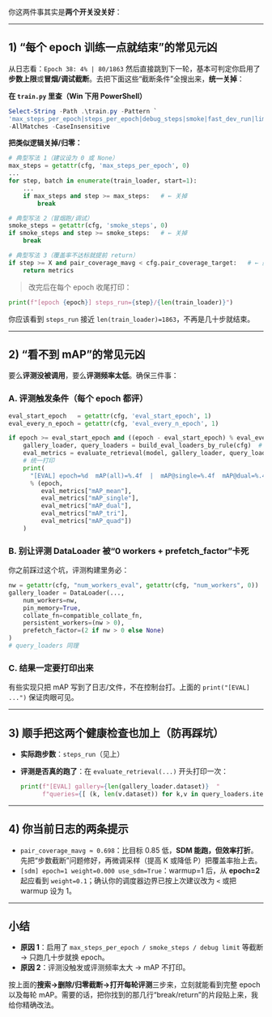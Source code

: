 你这两件事其实是**两个开关没关好**：

---

## 1) “每个 epoch 训练一点就结束”的常见元凶

从日志看：`Epoch 38: 4% | 80/1863` 然后直接跳到下一轮，基本可判定你启用了**步数上限**或**冒烟/调试截断**。去把下面这些“截断条件”全搜出来，**统一关掉**：

**在 `train.py` 里查（Win 下用 PowerShell）**

```powershell
Select-String -Path .\train.py -Pattern `
'max_steps_per_epoch|steps_per_epoch|debug_steps|smoke|fast_dev_run|limit_train|break after|return .*train_metrics' `
-AllMatches -CaseInsensitive
```

**把类似逻辑关掉/归零：**

```python
# 典型写法 1（建议设为 0 或 None）
max_steps = getattr(cfg, 'max_steps_per_epoch', 0)
...
for step, batch in enumerate(train_loader, start=1):
    ...
    if max_steps and step >= max_steps:   # ← 关掉
        break

# 典型写法 2（冒烟跑/调试）
smoke_steps = getattr(cfg, 'smoke_steps', 0)
if smoke_steps and step >= smoke_steps:   # ← 关掉
    break

# 典型写法 3（覆盖率不达标就提前 return）
if step >= X and pair_coverage_mavg < cfg.pair_coverage_target:   # ← 删除这类“早停”
    return metrics
```

> 改完后在每个 epoch 收尾打印：

```python
print(f"[epoch {epoch}] steps_run={step}/{len(train_loader)}")
```

你应该看到 `steps_run` 接近 `len(train_loader)=1863`，不再是几十步就结束。

---

## 2) “看不到 mAP”的常见元凶

要么**评测没被调用**，要么**评测频率太低**。确保三件事：

### A. 评测触发条件（每个 epoch 都评）

```python
eval_start_epoch   = getattr(cfg, 'eval_start_epoch', 1)
eval_every_n_epoch = getattr(cfg, 'eval_every_n_epoch', 1)

if epoch >= eval_start_epoch and ((epoch - eval_start_epoch) % eval_every_n_epoch == 0):
    gallery_loader, query_loaders = build_eval_loaders_by_rule(cfg)  # 你已有的函数
    eval_metrics = evaluate_retrieval(model, gallery_loader, query_loaders, device)
    # 统一打印
    print(
      "[EVAL] epoch=%d  mAP(all)=%.4f  |  mAP@single=%.4f  mAP@dual=%.4f  mAP@tri=%.4f  mAP@quad=%.4f"
      % (epoch,
         eval_metrics["mAP_mean"],
         eval_metrics["mAP_single"],
         eval_metrics["mAP_dual"],
         eval_metrics["mAP_tri"],
         eval_metrics["mAP_quad"])
    )
```

### B. 别让评测 DataLoader 被“0 workers + prefetch\_factor”卡死

你之前踩过这个坑，评测构建里务必：

```python
nw = getattr(cfg, "num_workers_eval", getattr(cfg, "num_workers", 0))
gallery_loader = DataLoader(...,
    num_workers=nw,
    pin_memory=True,
    collate_fn=compatible_collate_fn,
    persistent_workers=(nw > 0),
    prefetch_factor=(2 if nw > 0 else None)
)
# query_loaders 同理
```

### C. 结果一定要**打印**出来

有些实现只把 mAP 写到了日志/文件，不在控制台打。上面的 `print("[EVAL] ...")` 保证肉眼可见。

---

## 3) 顺手把这两个健康检查也加上（防再踩坑）

* **实际跑步数**：`steps_run`（见上）
* **评测是否真的跑了**：在 `evaluate_retrieval(...)` 开头打印一次：

  ```python
  print(f"[EVAL] gallery={len(gallery_loader.dataset)}  "
        f"queries={[ (k, len(v.dataset)) for k,v in query_loaders.items() ]}")
  ```

---

## 4) 你当前日志的两条提示

* `pair_coverage_mavg ≈ 0.698`：比目标 0.85 低，**SDM 能跑，但效率打折**。先把“步数截断”问题修好，再微调采样（提高 K 或降低 P）把覆盖率抬上去。
* `[sdm] epoch=1 weight=0.000 use_sdm=True`：warmup=1 后，从 **epoch=2** 起应看到 `weight=0.1`；确认你的调度器边界已按上次建议改为 `<` 或把 warmup 设为 1。

---

## 小结

* **原因 1**：启用了 `max_steps_per_epoch / smoke_steps / debug limit` 等截断 → 只跑几十步就换 epoch。
* **原因 2**：评测没触发或评测频率太大 → mAP 不打印。

按上面的**搜索→删除/归零截断→打开每轮评测**三步来，立刻就能看到完整 epoch 以及每轮 mAP。需要的话，把你找到的那几行“break/return”的片段贴上来，我给你精确改法。
